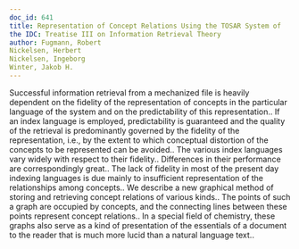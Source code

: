 ```yaml
---
doc_id: 641
title: Representation of Concept Relations Using the TOSAR System of
the IDC: Treatise III on Information Retrieval Theory
author: Fugmann, Robert
Nickelsen, Herbert
Nickelsen, Ingeborg
Winter, Jakob H.
---
```


Successful information retrieval from a mechanized file is heavily
dependent on the fidelity of the representation of concepts in the
particular language of the system and on the predictability of this
representation.. 
   If an index language is employed, predictability is guaranteed and
the quality of the retrieval is predominantly governed by the fidelity
of the representation, i.e., by the extent to which conceptual
distortion of the concepts to be represented can be avoided.. The various
index languages vary widely with respect to their fidelity.. Differences
in their performance are correspondingly great..
   The lack of fidelity in most of the present day indexing languages
is due mainly to insufficient representation of the relationships
among concepts.. We describe a new graphical method of storing and
retrieving concept relations of various kinds.. The points of such a
graph are occupied by concepts, and the connecting lines between these
points represent concept relations.. In a special field of chemistry,
these graphs also serve as a kind of presentation of the essentials of a
document to the reader that is much more lucid than a natural language
text..